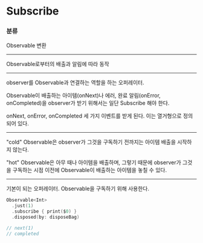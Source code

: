 # Subscribe

### 분류

Observable 변환

---

Observable로부터의 배출과 알림에 따라 동작

---

observer를 Observable과 연결하는 역할을 하는 오퍼레이터.

Observable이 배출하는 아이템(onNext)나 에러, 완료 알림(onError, onCompleted)을 observer가 받기 위해서는 일단 Subscribe 해야 한다.

onNext, onError, onCompleted 세 가지 이벤트를 받게 된다. 이는 열거형으로 정의되어 있다.

---

"cold" Observable은 observer가 그것을 구독하기 전까지는 아이템 배출을 시작하지 않는다.

"hot" Observable은 아무 때나 아이템을 배출하며, 그렇기 때문에 observer가 그것을 구독하는 시점 이전에 Observable이 배출하는 아이템을 놓칠 수 있다.

---

기본이 되는 오퍼레이터. Observable을 구독하기 위해 사용한다.

```swift
Observable<Int>
  .just(1)
  .subscribe { print($0) }
  .disposed(by: disposeBag)

// next(1)
// completed
```

